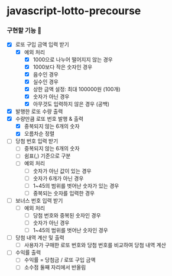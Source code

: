 # javascript-lotto-precourse

### 구현할 기능 🫧

- [x] 로또 구입 금액 입력 받기
    - [x] 예외 처리
        - [x] 1000으로 나누어 떨어지지 않는 경우
        - [x] 1000보다 작은 숫자인 경우
        - [x] 음수인 경우
        - [x] 실수인 경우
        - [x] 상한 금액 설정: 최대 100000원 (100개)
        - [x] 숫자가 아닌 경우
        - [x] 아무것도 입력하지 않은 경우 (공백)
- [x] 발행한 로또 수량 출력
- [x] 수량만큼 로또 번호 발행 & 출력
    - [x] 중복되지 않는 6개의 숫자
    - [x] 오름차순 정렬
- [ ] 당첨 번호 입력 받기
    - [ ] 중복되지 않는 6개의 숫자
    - [ ] 쉼표(,) 기준으로 구분
    - [ ] 예외 처리
        - [ ] 숫자가 아닌 값이 있는 경우
        - [ ] 숫자가 6개가 아닌 경우
        - [ ] 1~45의 범위를 벗어난 숫자가 있는 경우
        - [ ] 중복되는 숫자를 입력한 경우
- [ ] 보너스 번호 입력 받기
    - [ ] 예외 처리
        - [ ] 당첨 번호와 중복된 숫자인 경우
        - [ ] 숫자가 아닌 경우
        - [ ] 1~45의 범위를 벗어난 숫자인 경우
- [ ] 당첨 내역 계산 및 출력
    - [ ] 사용자가 구매한 로또 번호와 당첨 번호를 비교하여 당첨 내역 계산
- [ ] 수익률 출력
    - [ ] 수익률 = 당첨금 / 로또 구입 금액
    - [ ] 소수점 둘째 자리에서 반올림